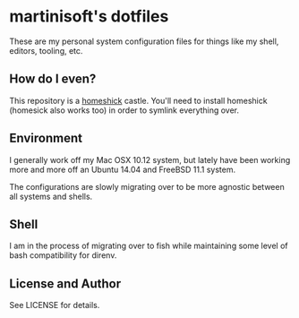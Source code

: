 martinisoft's dotfiles
===

These are my personal system configuration files for things like my shell,
editors, tooling, etc.

How do I even?
---

This repository is a [homeshick](https://github.com/andsens/homeshick) castle.
You'll need to install homeshick (homesick also works too) in order to symlink
everything over.

Environment
---

I generally work off my Mac OSX 10.12 system, but lately have been working more
and more off an Ubuntu 14.04 and FreeBSD 11.1 system.

The configurations are slowly migrating over to be more agnostic between all
systems and shells.

Shell
---

I am in the process of migrating over to fish while maintaining some level of
bash compatibility for direnv.

License and Author
---

See LICENSE for details.
